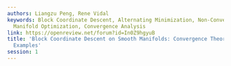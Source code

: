 ```yaml
---
authors: Liangzu Peng, Rene Vidal
keywords: Block Coordinate Descent, Alternating Minimization, Non-Convex Optimization,
  Manifold Optimization, Convergence Analysis
link: https://openreview.net/forum?id=In0Z9hgyuB
title: 'Block Coordinate Descent on Smooth Manifolds: Convergence Theory and Twenty-One
  Examples'
session: 1
---
```

